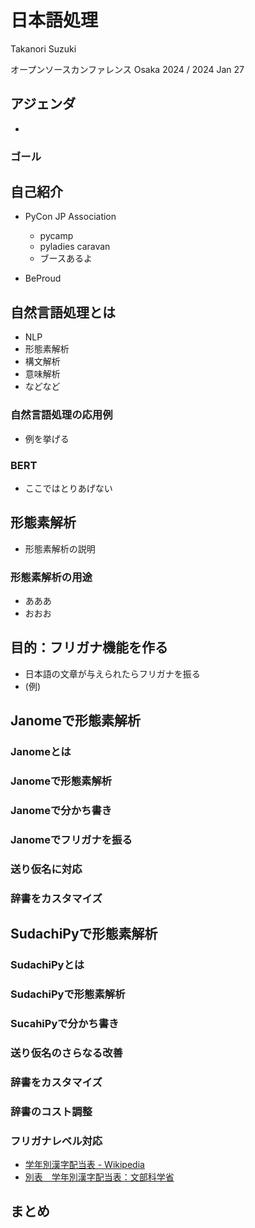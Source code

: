 # 日本語処理

Takanori Suzuki 

オープンソースカンファレンス Osaka 2024 / 2024 Jan 27

## アジェンダ

* 

### ゴール


## 自己紹介

* PyCon JP Association

  * pycamp
  * pyladies caravan
  * ブースあるよ
* BeProud

## 自然言語処理とは

* NLP
* 形態素解析
* 構文解析
* 意味解析
* などなど

### 自然言語処理の応用例

* 例を挙げる

### BERT

* ここではとりあげない

## 形態素解析

* 形態素解析の説明

### 形態素解析の用途

* あああ
* おおお

## 目的：フリガナ機能を作る

* 日本語の文章が与えられたらフリガナを振る
* (例)

## Janomeで形態素解析

### Janomeとは

### Janomeで形態素解析

### Janomeで分かち書き

### Janomeでフリガナを振る

### 送り仮名に対応

### 辞書をカスタマイズ

## SudachiPyで形態素解析

### SudachiPyとは

### SudachiPyで形態素解析

### SucahiPyで分かち書き

### 送り仮名のさらなる改善

### 辞書をカスタマイズ

### 辞書のコスト調整

### フリガナレベル対応

* [学年別漢字配当表 - Wikipedia](https://ja.wikipedia.org/wiki/%E5%AD%A6%E5%B9%B4%E5%88%A5%E6%BC%A2%E5%AD%97%E9%85%8D%E5%BD%93%E8%A1%A8)
* [別表　学年別漢字配当表：文部科学省](https://www.mext.go.jp/a_menu/shotou/new-cs/youryou/syo/koku/001.htm)

## まとめ
